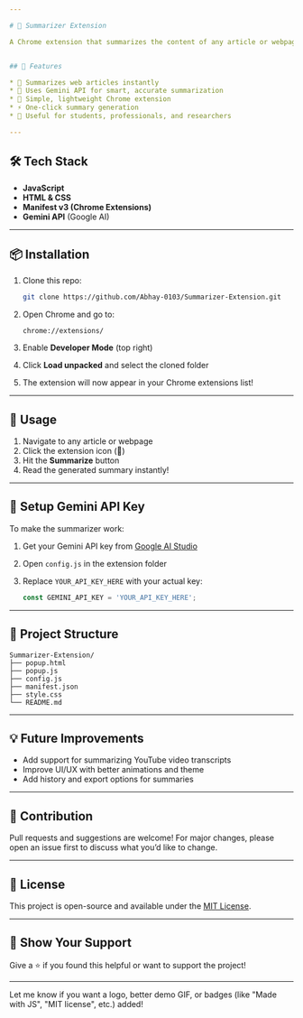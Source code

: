 ```yaml
---

# 🧠 Summarizer Extension

A Chrome extension that summarizes the content of any article or webpage using AI! This tool helps users quickly understand lengthy content without reading the entire page.


## 🚀 Features

* 📝 Summarizes web articles instantly
* 🧠 Uses Gemini API for smart, accurate summarization
* 🧩 Simple, lightweight Chrome extension
* ⚡ One-click summary generation
* 🎯 Useful for students, professionals, and researchers

---
```


## 🛠️ Tech Stack

* **JavaScript**
* **HTML & CSS**
* **Manifest v3 (Chrome Extensions)**
* **Gemini API** (Google AI)

---

## 📦 Installation

1. Clone this repo:

   ```bash
   git clone https://github.com/Abhay-0103/Summarizer-Extension.git
   ```

2. Open Chrome and go to:

   ```
   chrome://extensions/
   ```

3. Enable **Developer Mode** (top right)

4. Click **Load unpacked** and select the cloned folder

5. The extension will now appear in your Chrome extensions list!

---

## 🧪 Usage

1. Navigate to any article or webpage
2. Click the extension icon (🧠)
3. Hit the **Summarize** button
4. Read the generated summary instantly!

---

## 🔐 Setup Gemini API Key

To make the summarizer work:

1. Get your Gemini API key from [Google AI Studio](https://makersuite.google.com/app/apikey)
2. Open `config.js` in the extension folder
3. Replace `YOUR_API_KEY_HERE` with your actual key:

   ```js
   const GEMINI_API_KEY = 'YOUR_API_KEY_HERE';
   ```

---

## 📁 Project Structure

```
Summarizer-Extension/
├── popup.html
├── popup.js
├── config.js
├── manifest.json
├── style.css
└── README.md
```

---

## 💡 Future Improvements

* Add support for summarizing YouTube video transcripts
* Improve UI/UX with better animations and theme
* Add history and export options for summaries

---

## 🤝 Contribution

Pull requests and suggestions are welcome!
For major changes, please open an issue first to discuss what you’d like to change.

---

## 📄 License

This project is open-source and available under the [MIT License](LICENSE).

---

## 🌟 Show Your Support

Give a ⭐ if you found this helpful or want to support the project!

---

Let me know if you want a logo, better demo GIF, or badges (like "Made with JS", "MIT license", etc.) added!
